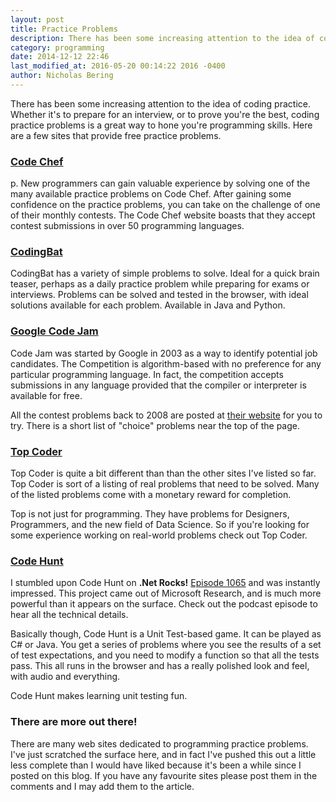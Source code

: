 ```yaml
---
layout: post
title: Practice Problems
description: There has been some increasing attention to the idea of coding practice.  Whether it's to prepare for an interview, or to prove you're the best, coding practice problems is a great way to hone you're programming skills.  Here are a few sites that provide free practice problems.
category: programming
date: 2014-12-12 22:46
last_modified_at: 2016-05-20 00:14:22 2016 -0400
author: Nicholas Bering
---
```


There has been some increasing attention to the idea of coding practice.  Whether it's to prepare for an interview, or to prove you're the best, coding practice problems is a great way to hone you're programming skills.  Here are a few sites that provide free practice problems.

<h3><a class="tracked" href="http://www.codechef.com/">Code Chef</a></h3>

p. New programmers can gain valuable experience by solving one of the many available practice problems on Code Chef.  After gaining some confidence on the practice problems, you can take on the challenge of one of their monthly contests.  The Code Chef website boasts that they accept contest submissions in over 50 programming languages.

<h3><a class="tracked" href="http://codingbat.com/">CodingBat</a></h3>

CodingBat has a variety of simple problems to solve.  Ideal for a quick brain teaser, perhaps as a daily practice problem while preparing for exams or interviews.  Problems can be solved and tested in the browser, with ideal solutions available for each problem.  Available in Java and Python.

<h3><a class="tracked" href="http://code.google.com/codejam">Google Code Jam</a></h3>

Code Jam was started by Google in 2003 as a way to identify potential job candidates.  The Competition is algorithm-based with no preference for any particular programming language.  In fact, the competition accepts submissions in any language provided that the compiler or interpreter is available for free.

All the contest problems back to 2008 are posted at <a class="tracked" href="http://code.google.com/codejam/contests.html">their website</a> for you to try.  There is a short list of "choice" problems near the top of the page.

<h3><a class="tracked" href="http://www.topcoder.com/">Top Coder</a></h3>

Top Coder is quite a bit different than than the other sites I've listed so far.  Top Coder is
sort of a listing of real problems that need to be solved.  Many of the listed problems come with
a monetary reward for completion.

Top is not just for programming.  They have problems for Designers, Programmers, and the new
field of Data Science.  So if you're looking for some experience working on real-world problems
check out Top Coder.

<h3><a class="tracked" href="http://www.codehunt.com/">Code Hunt</a></h3>

I stumbled upon Code Hunt on <b>.Net Rocks!</b> <a class="tracked" href="http://www.dotnetrocks.com/default.aspx?showNum=1065">Episode 1065</a> and was instantly impressed.
This project came out of Microsoft Research, and is much more powerful than it appears on the surface.  Check out
the podcast episode to hear all the technical details.

Basically though, Code Hunt is a Unit Test-based game.  It can be played as C# or Java.  You get a series
of problems where you see the results of a set of test expectations, and you need to modify a function so that
all the tests pass.  This all runs in the browser and has a really polished look and feel, with audio and everything.

Code Hunt makes learning unit testing fun.

### There are more out there!

There are many web sites dedicated to programming practice problems.  I've just scratched the surface here, and in fact I've pushed this out a little less complete than I would have liked because it's been a while since I posted on this blog.  If you have any favourite sites please post them in the comments and I may add them to the article.
